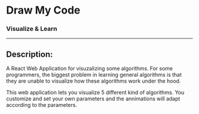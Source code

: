 # Draw My Code

### Visualize & Learn

<hr/>

## Description:

<p>
    A React Web Application for visuzalizing some algorithms. For some programmers, the biggest problem in learning general algorithms is that they are unable to visualize how these algorithms work under the hood.
</p>
<p>
    This web application lets you visualize 5 different kind of algorithms. You customize and set your own parameters and the annimations will adapt according to the parameters.
</p>
